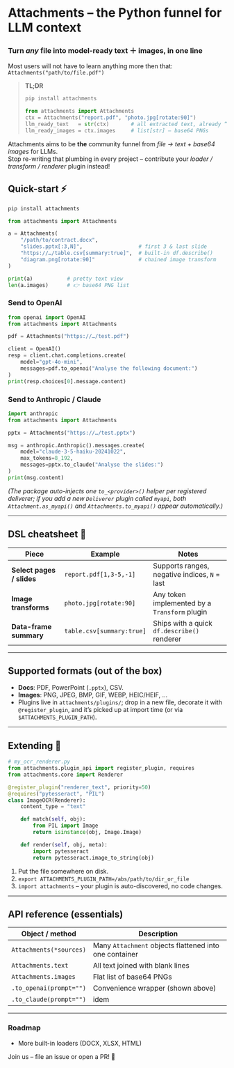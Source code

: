 # Attachments – the Python funnel for LLM context

### Turn *any* file into model-ready text ＋ images, in one line

Most users will not have to learn anything more then that: `Attachments("path/to/file.pdf")`

> **TL;DR**  
> ```bash
> pip install attachments
> ```
> ```python
> from attachments import Attachments
> ctx = Attachments("report.pdf", "photo.jpg[rotate:90]")
> llm_ready_text   = str(ctx)       # all extracted text, already “prompt-engineered”
> llm_ready_images = ctx.images     # list[str] – base64 PNGs
> ```


Attachments aims to be **the** community funnel from *file → text + base64 images* for LLMs.  
Stop re-writing that plumbing in every project – contribute your *loader / transform / renderer* plugin instead!

## Quick-start ⚡

```bash
pip install attachments
````

```python
from attachments import Attachments

a = Attachments(
    "/path/to/contract.docx",
    "slides.pptx[:3,N]",                  # first 3 & last slide
    "https://…/table.csv[summary:true]",  # built-in df.describe()
    "diagram.png[rotate:90]"              # chained image transform
)

print(a)           # pretty text view
len(a.images)      # 👉 base64 PNG list
```

### Send to OpenAI

```python
from openai import OpenAI
from attachments import Attachments

pdf = Attachments("https://…/test.pdf")

client = OpenAI()
resp = client.chat.completions.create(
    model="gpt-4o-mini",
    messages=pdf.to_openai("Analyse the following document:")
)
print(resp.choices[0].message.content)
```

### Send to Anthropic / Claude

```python
import anthropic
from attachments import Attachments

pptx = Attachments("https://…/test.pptx")

msg = anthropic.Anthropic().messages.create(
    model="claude-3-5-haiku-20241022",
    max_tokens=8_192,
    messages=pptx.to_claude("Analyse the slides:")
)
print(msg.content)
```

*(The package auto-injects one `to_<provider>()` helper per registered deliverer; if you add a new
`Deliverer` plugin called `myapi`, both `Attachment.as_myapi()` and `Attachments.to_myapi()` appear automatically.)*

---

## DSL cheatsheet 📝

| Piece                     | Example                   | Notes                                         |
| ------------------------- | ------------------------- | --------------------------------------------- |
| **Select pages / slides** | `report.pdf[1,3-5,-1]`    | Supports ranges, negative indices, `N` = last |
| **Image transforms**      | `photo.jpg[rotate:90]`    | Any token implemented by a `Transform` plugin |
| **Data-frame summary**    | `table.csv[summary:true]` | Ships with a quick `df.describe()` renderer   |

---

## Supported formats (out of the box)

* **Docs**: PDF, PowerPoint (`.pptx`), CSV.
* **Images**: PNG, JPEG, BMP, GIF, WEBP, HEIC/HEIF, …
* Plugins live in `attachments/plugins/`; drop in a new file, decorate it with `@register_plugin`, and it’s picked up at import time (or via `$ATTACHMENTS_PLUGIN_PATH`).

---

## Extending 🧩

```python
# my_ocr_renderer.py
from attachments.plugin_api import register_plugin, requires
from attachments.core import Renderer

@register_plugin("renderer_text", priority=50)
@requires("pytesseract", "PIL")
class ImageOCR(Renderer):
    content_type = "text"

    def match(self, obj):
        from PIL import Image
        return isinstance(obj, Image.Image)

    def render(self, obj, meta):
        import pytesseract
        return pytesseract.image_to_string(obj)
```

1. Put the file somewhere on disk.
2. `export ATTACHMENTS_PLUGIN_PATH=/abs/path/to/dir_or_file`
3. `import attachments` – your plugin is auto-discovered, no code changes.

---

## API reference (essentials)

| Object / method         | Description                                                     |
| ----------------------- | --------------------------------------------------------------- |
| `Attachments(*sources)` | Many `Attachment` objects flattened into one container          |
| `Attachments.text`      | All text joined with blank lines                                |
| `Attachments.images`    | Flat list of base64 PNGs                                        |
| `.to_openai(prompt="")` | Convenience wrapper (shown above)                               |
| `.to_claude(prompt="")` | idem                                                            |

---

### Roadmap

* More built-in loaders (DOCX, XLSX, HTML)

Join us – file an issue or open a PR! 🚀